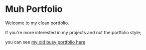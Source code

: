 # Muh Portfolio

Welcome to my clean portfolio.

If you're more interested in my projects and not the portfolio style;
 
you can see [my old busy portfolio here](https://shyaboi.github.io/superportfoliosunset/ "My Old Porfolio")

